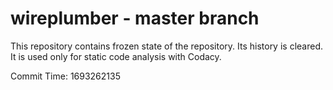 # wireplumber - master branch

This repository contains frozen state of the repository.
Its history is cleared. It is used only for static code
analysis with Codacy.

Commit Time: 1693262135